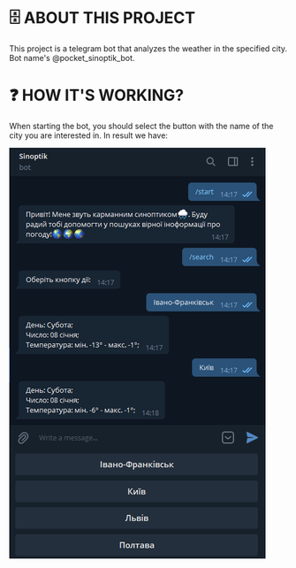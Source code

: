 # 🗄 ABOUT THIS PROJECT
This project is a telegram bot that analyzes the weather in the specified city. Bot name's @pocket_sinoptik_bot.

# ❓ HOW IT'S WORKING?
   When starting the bot, you should select the button with the name of the city you are interested in. In result we have:
      
![DBschema](/photos/BotResult.png)
